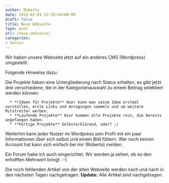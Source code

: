 ```yaml
---
author: Roberto
date: 2013-02-01 23:28:54+00:00
draft: false
title: Neue Webseite
type: post
url: /neue-webseite/
categories:
- Verein
---
```


Wir haben unsere Webseite jetzt auf ein anderes CMS (Wordpress) umgestellt.

Folgende Hinweise dazu:

Die Projekte haben eine Untergliederung nach Status erhalten, es gibt jetzt drei verschiedene, die in der Kategorienauswahl zu einem Beitrag selektiert werden können:



	  * **Ideen für Projekte** Hier kann man seine Idee erstmal vorstellen, erste Links und Anregungen sammeln und um weitere Mitstreiter werben.
	  * **Laufende Projekte** Hier kommen alle Projekte rein, die bereits angefangen haben.
	  * **Fertige Projekte** Selbsterklärend, oder? ;)

Weiterhin kann jeder Nutzer im Wordpress sein Profil mit ein paar Informationen über sich selbst und einem Bild füttern. Wer noch keinen Account hat kann sich einfach bei mir (Roberto) melden.

Ein Forum habe ich auch eingerichtet. Wir werden ja sehen, ob es den erhofften Mehrwert bringt. :-)

Die noch fehlenden Artikel von der alten Webseite werden nach und nach in den nächsten Tagen nachgetragen. **Update:** Alle Artikel sind nachgetragen.
